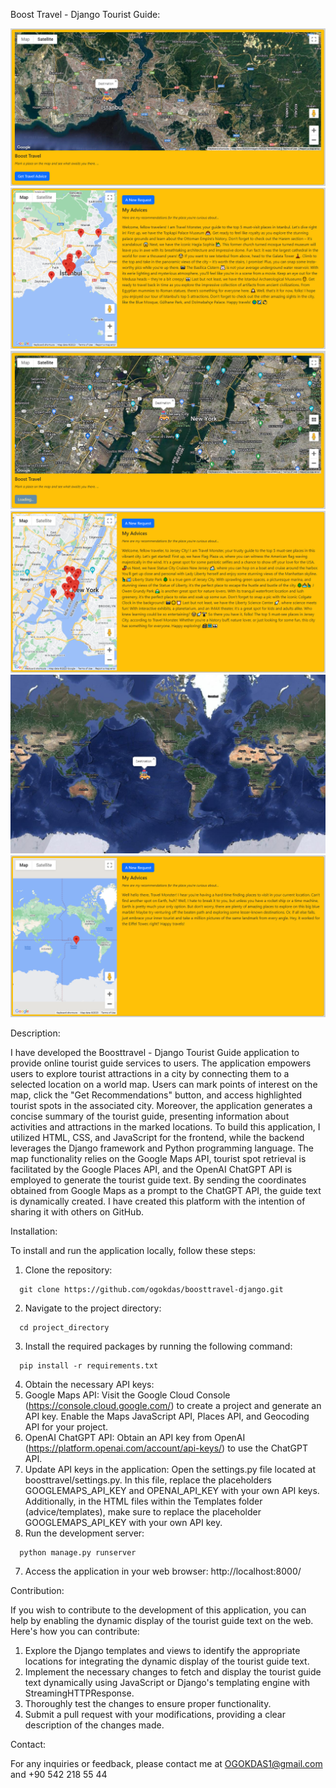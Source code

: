 Boost Travel - Django Tourist Guide:

![Selection for Istanbul](https://github.com/ogokdas/boosttravel-django/blob/main/png/select_istanbul.PNG)
![Advices for Istanbul](https://github.com/ogokdas/boosttravel-django/blob/main/png/advice_istanbul.PNG)
![Selection for Jersey](https://github.com/ogokdas/boosttravel-django/blob/main/png/select_jersey.PNG)
![Advices for Jersey](https://github.com/ogokdas/boosttravel-django/blob/main/png/advice_jersey.PNG)
![Selection for no where](https://github.com/ogokdas/boosttravel-django/blob/main/png/select_nowhere.PNG)
![Advices for no where](https://github.com/ogokdas/boosttravel-django/blob/main/png/advice_neverland.PNG)

Description:

I have developed the Boosttravel - Django Tourist Guide application to provide online tourist guide services to users. The application empowers users to explore tourist attractions in a city by connecting them to a selected location on a world map. Users can mark points of interest on the map, click the "Get Recommendations" button, and access highlighted tourist spots in the associated city. Moreover, the application generates a concise summary of the tourist guide, presenting information about activities and attractions in the marked locations. To build this application, I utilized HTML, CSS, and JavaScript for the frontend, while the backend leverages the Django framework and Python programming language. The map functionality relies on the Google Maps API, tourist spot retrieval is facilitated by the Google Places API, and the OpenAI ChatGPT API is employed to generate the tourist guide text. By sending the coordinates obtained from Google Maps as a prompt to the ChatGPT API, the guide text is dynamically created. I have created this platform with the intention of sharing it with others on GitHub.

Installation:

To install and run the application locally, follow these steps:
1.	Clone the repository:
```
  git clone https://github.com/ogokdas/boosttravel-django.git
```
2.	Navigate to the project directory:
```
  cd project_directory
```
3.	Install the required packages by running the following command:
```
  pip install -r requirements.txt
```
4.	Obtain the necessary API keys:
1.	Google Maps API: Visit the Google Cloud Console (https://console.cloud.google.com/) to create a project and generate an API key. Enable the Maps JavaScript API, Places API, and Geocoding API for your project.
2.	OpenAI ChatGPT API: Obtain an API key from OpenAI (https://platform.openai.com/account/api-keys/) to use the ChatGPT API.
5.	Update API keys in the application:
Open the settings.py file located at boosttravel/settings.py. In this file, replace the placeholders GOOGLEMAPS_API_KEY and OPENAI_API_KEY with your own API keys. Additionally, in the HTML files within the Templates folder (advice/templates), make sure to replace the placeholder GOOGLEMAPS_API_KEY with your own API key.
6.	Run the development server:
```
  python manage.py runserver
```
7.	Access the application in your web browser: http://localhost:8000/

Contribution:

If you wish to contribute to the development of this application, you can help by enabling the dynamic display of the tourist guide text on the web. Here's how you can contribute:
1.	Explore the Django templates and views to identify the appropriate locations for integrating the dynamic display of the tourist guide text.
2.	Implement the necessary changes to fetch and display the tourist guide text dynamically using JavaScript or Django's templating engine with StreamingHTTPResponse.
3.	Thoroughly test the changes to ensure proper functionality.
4.	Submit a pull request with your modifications, providing a clear description of the changes made.

Contact:

For any inquiries or feedback, please contact me at
OGOKDAS1@gmail.com 
and 
+90 542 218 55 44




